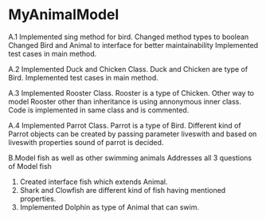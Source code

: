 # MyAnimalModel
A.1
Implemented sing method for bird.
Changed method types to boolean
Changed Bird and Animal to interface for better maintainability
Implemented test cases in main method.

A.2
Implemented Duck and Chicken Class.
Duck and Chicken are type of Bird.
Implemented test cases in main method.

A.3
Implemented Rooster Class.
Rooster is a type of Chicken.
Other way to model Rooster other than inheritance is using annonymous inner class.
Code is implemented in same class and is commented.

A.4
Implemented Parrot Class.
Parrot is a type of Bird.
Different kind of Parrot objects can be created by passing parameter liveswith and based on liveswith properties sound of parrot is decided.

B.Model fish as well as other swimming animals
Addresses all 3 questions of Model fish
1. Created interface fish which extends Animal.
2. Shark and Clowfish are different kind of fish having mentioned properties.
3. Implemented Dolphin as type of Animal that can swim.

